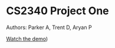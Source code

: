 # CS2340 Project One
Authors: Parker A, Trent D, Aryan P

[Watch the demo]([https://youtu.be/qXv11jTMjzI))
